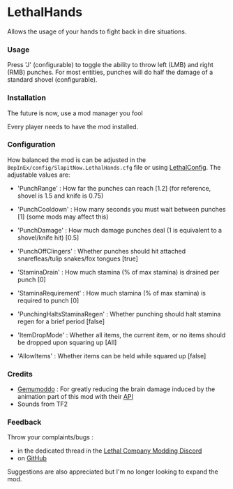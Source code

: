 # LethalHands

Allows the usage of your hands to fight back in dire situations.

### Usage

Press 'J' (configurable) to toggle the ability to throw left (LMB) and right (RMB) punches.
For most entities, punches will do half the damage of a standard shovel (configurable).

### Installation

The future is now, use a mod manager you fool

Every player needs to have the mod installed.

### Configuration

How balanced the mod is can be adjusted in the `BepInEx/config/SlapitNow.LethalHands.cfg` file or using [LethalConfig](https://thunderstore.io/c/lethal-company/p/AinaVT/LethalConfig/).
The adjustable values are:
- 'PunchRange' : How far the punches can reach [1.2]  (for reference, shovel is 1.5 and knife is 0.75)
- 'PunchCooldown' : How many seconds you must wait between punches [1] (some mods may affect this)
- 'PunchDamage' : How much damage punches deal (1 is equivalent to a shovel/knife hit) [0.5]

- 'PunchOffClingers' : Whether punches should hit attached snarefleas/tulip snakes/fox tongues [true]

- 'StaminaDrain' : How much stamina (% of max stamina) is drained per punch [0]
- 'StaminaRequirement' : How much stamina (% of max stamina) is required to punch [0]
- 'PunchingHaltsStaminaRegen' : Whether punching should halt stamina regen for a brief period [false]

- 'ItemDropMode' : Whether all items, the current item, or no items should be dropped upon squaring up [All]
- 'AllowItems' : Whether items can be held while squared up [false]

### Credits

- [Gemumoddo](https://thunderstore.io/c/lethal-company/p/Gemumoddo/) : For greatly reducing the brain damage induced by the animation part of this mod with their [API](https://thunderstore.io/c/lethal-company/p/Gemumoddo/LethalEmotesAPI)
- Sounds from TF2

### Feedback

Throw your complaints/bugs :
- in the dedicated thread in the [Lethal Company Modding Discord](https://discord.gg/lcmod)
- on [GitHub](https://github.com/ThomasNg2/LethalHands)

Suggestions are also appreciated but I'm no longer looking to expand the mod.
